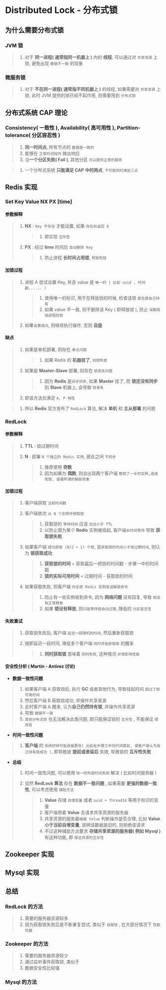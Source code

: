 # Distributed Lock - 分布式锁



## 为什么需要分布式锁

### JVM 锁

> 1. 对于 **同一进程( 通常指同一机器上 )** 内的 **线程**, 可以通过对 `共享资源` 上锁, 避免出现 `数据不一致` 的现象



### 微服务锁

> 1. 对于 **不在同一进程( 通常指不同机器上 )** 的线程, 如果需要对 `共享资源` 上锁, 此时 JVM 提供的锁已经不起作用, 则需要用到 `分布式锁`



## 分布式系统 CAP 理论

### Consistency( 一致性 ), Availability( 高可用性 ), Partition-tolerance( 分区容忍性 )

> 1. **同一时间点**, 所有节点的 `数据是一致的`
> 2. 能够在 `正常时间段内` 做出响应
> 3. 当**一个分区失败( Fail )**, 其他分区 `可以提供正常的服务`

> 1. 一个分布式系统 **只能满足 CAP 中的两点**, `不可能同时满足三点`



## Redis 实现

### Set Key Value NX PX [time]

#### 参数解释

> 1. **NX** : `Key 不存在` 才能设置, 如果 `存在则返回 0`
>
>    > 1. 即实现 `互斥性`
>
> 2. **PX** : 经过 **time** 时间后 `自动删除 Key`
>
>    > 1. 防止进程 **长时间占用锁**, `导致死锁`



#### 加锁过程

> 1. 进程 A 尝试设置 Key, 并且 value 是 `唯一的 ( 比如 uuid , 时间戳...... )`
>
>    > 1. 使用唯一的标识, 用于在释放锁的时候, 检查该锁 `是否是自己持有`
>    > 2. 如果 value 不一致, 则不删除该 Key ( 即释放锁 ), 防止 `误删其他进程的锁`
>
> 2. 如果`设置成功`, 则继续执行操作, 否则 **自旋**



#### 缺点

> 1. 如果是单机部署, 则存在 `单点问题`
>
>    > 1. 如果 Redis 的 **机器挂了**, `则锁失效`
>
> 2. 如果是 **Master-Slave** 部署, 则存在 `锁丢失问题`
>
>    > 1. 因为 **Redis** 是`异步同步`, 如果 **Master** 挂了, 而 **锁还没有同步** 到 **Slave** 机器上, 会导致 `锁丢失`
>
> 3. 即该方法仅满足 `A, P 特性` 

> 1. 所以 **Redis** 官方发布了 `RedLock` 算法, 解决 **单机** 和 **主从部署** 的问题



### RedLock

#### 参数解释

> 1. **TTL** : 锁过期时间
>
> 2. **N** : 部署 `N 个独立的 Redis 实例`, 彼此之间 `不同步`
>
>    > 1. 推荐使用 **奇数**
>    > 2. 因为如果为 **偶数**, 则会出现两个客户端 `都锁了一半的实例,造成死锁, 或者所谓的脑裂现象`
>



#### 加锁过程

> 1. 客户端获取 `当前时间戳`
>
> 2. 客户端依次 `从 N 个实例中获取锁`
>
>    > 1. 获取锁的 `等待时间` 应该 `远远小于 TTL`
>    > 2. 以防止因为某个 **Redis** 实例被挂起, 客户端`长时间等待` 导致 **获取锁失败**
>
> 3. 如果客户端 `成功获取 (N/2 + 1) 个锁`, 且`获取锁的时间小于锁过期时间`, 则认为 **锁获取成功**
>
>    > 1. **获取锁的时间** = 获取最后一把锁的时间戳 - 步骤一中的时间戳
>    > 2. **锁的实际可用时间** = 过期时间 - 获取锁的时间
>
> 4. 如果获取失败, 则客户端 `向全部 Redis 实例发送解锁命令`
>
>    > 1. 防止有一些实例收到命令, 因为 **网络问题** 没有回复, 导致 `锁没有正常释放`
>    > 2. 如果 **锁没有释放**, 则`只能等待锁自动过期`, 降低的 `分区容忍性` 



#### 失败重试

> 1. 获取锁失败后, 客户端 `延迟一段随机的时间`, 然后重新获取锁
>
> 2. 随即延迟一段时间, 降低多个客户端 `同时开始获取锁` 的概率
>
>    > 1. **同时获取锁** 意味着 `同时失败`, 这种情况 `非常影响性能`



#### 安全性分析 ( Martin - Antirez 讨论)

+ **数据一致性问题**

> 1. 如果客户端 A 获取锁后, 执行 **GC** 或者其他行为, 导致挂起时间 `超过了锁可用时间` 
> 2. 然后客户端 B 获取锁成功, 并操作共享资源
> 3. 此时客户端 A 醒来, 认为**自己仍然持有锁**, 并操作共享资源
> 4. 导致 `数据不一致`
> 5. `其他分布式锁` 也无法解决此类问题, 即只能保证锁的 `互斥性` , 不能保证 `顺序性`



+ **时间一致性问题**

> 1. **客户端** 的 `系统时钟可能会被更改( 比如在步骤三中将时间提前, 使客户端认为自己持有锁成功 )`,  即导致锁 **提前或者延后** 失效, 导致锁的 **互斥性失败**



+ **总结**

> 1. 时间一致性问题, 可以使用 `统一的外部时间系统` 解决 ( 比如时间服务器 )
>
> 2. 显然 **RedLock 算法** 存在 **数据不一致问题** , 如果需要 **更强的数据一致性**, 可以考虑使用 `辅助方法`
>
>    > 1. **Value** 存储 `自增变量` 或者 `uuid + ThreadId` 等用于标识的变量
>    > 2. 客户端带着 **Value** 去请求共享资源的服务器
>    > 3. 共享资源的服务器`根据 Value` 判断操作是否合理, 比如 **Value 小于当前自增变量**, 说明该数据是旧的, 则拒绝该请求
>    > 4. 不过这种辅助方法要求 **存储共享资源的服务器( 例如 Mysql )** 有这种功能, 即 `保证资源的互斥性`



## Zookeeper 实现



## Mysql 实现



## 总结

### RedLock 的方法

> 1. 需要的服务器资源较多
> 2. 因为获取锁失败后是不断重复尝试, 类似于 `自旋锁` , 在大部分情况下 `性能优越`



### Zookeeper 的方法

> 1. 需要的服务器资源较少
> 2. 通过监听事件获取锁, 类似于
> 3. 数据安全性比较强



### Mysql 的方法
